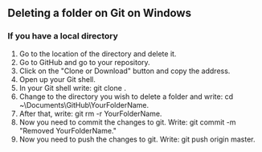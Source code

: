 ## Deleting a folder on Git on Windows

### If you have a local directory
1. Go to the location of the directory and delete it.
2. Go to GitHub and go to your repository. 
3. Click on the "Clone or Download" button and copy the address.
4. Open up your Git shell.
5. In your Git shell write: git clone <paste your repository>.
6. Change to the directory you wish to delete a folder and write: cd ~\Documents\GitHub\YourFolderName.
7. After that, write: git rm -r YourFolderName.
8. Now you need to commit the changes to git. Write: git commit -m "Removed YourFolderName."
9. Now you need to push the changes to git. Write: git push origin master.

